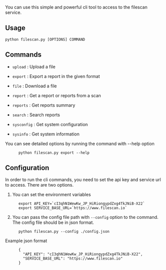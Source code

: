 
You can use this simple and powerful cli tool to access to the filescan service.

## Usage
  
  `python filescan.py [OPTIONS] COMMAND`

## Commands

-  `upload`
  : Upload a file

-  `export`
  : Export a report in the given format

-  `file`
  : Download a file

-  `report`
  : Get a report or reports from a scan

-  `reports`
  : Get reports summary

-  `search`
  : Search reports

-  `sysconfig`
  : Get system configuration

-  `sysinfo`
  : Get system information

You can see detailed options by running the command with --help option

```
      python filescan.py export --help
```

## Configuration

In order to run the cli commands, you need to set the api key and service url to access. There are two options.

1. You can set the environment variables

```
      export API_KEY=`cI3qhN1WewKw_JP_HiRiongypdZxg4TkJNiB-X22`
      export SERVICE_BASE_URL=`https://www.filescan.io`
```
2. You can pass the config file path with `--config` option to the command. The config file should be in json format.

```
      python filescan.py --config ./config.json
```

Example json format

```
      {
        "API_KEY": "cI3qhN1WewKw_JP_HiRiongypdZxg4TkJNiB-X22",
        "SERVICE_BASE_URL": "https://www.filescan.io"
      }
```

  

